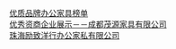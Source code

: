   
[优质品牌办公家具榜单](http://www.dianyue.me/archives/327/qs30friolymz1dwo/)  
[优秀资商企业展示－－成都茂源家具有限公司](http://www.dianyue.me/archives/289/694v5ilivpn423ah/)  
[珠海励致洋行办公家私有限公司](http://www.dianyue.me/archives/919/vcz2iwleopqjd0h8/)